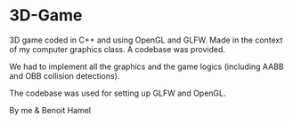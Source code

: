 3D-Game
========

3D game coded in C++ and using OpenGL and GLFW. Made in the context of my computer graphics class. A codebase was provided.

We had to implement all the graphics and the game logics (including AABB and OBB collision detections).

The codebase was used for setting up GLFW and OpenGL.

By me & Benoit Hamel
